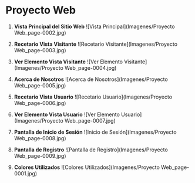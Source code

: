 # Proyecto Web

1. **Vista Principal del Sitio Web**
   ![Vista Principal](Imagenes/Proyecto Web_page-0002.jpg)

2. **Recetario Vista Visitante**
   ![Recetario Visitante](Imagenes/Proyecto Web_page-0003.jpg)
3. **Ver Elemento Vista Visitante**
   ![Ver Elemento Visitante](Imagenes/Proyecto Web_page-0004.jpg)

4. **Acerca de Nosotros**
   ![Acerca de Nosotros](Imagenes/Proyecto Web_page-0005.jpg)

5. **Recetario Vista Usuario**
   ![Recetario Usuario](Imagenes/Proyecto Web_page-0006.jpg)

6. **Ver Elemento Vista Usuario**
   ![Ver Elemento Usuario](Imagenes/Proyecto Web_page-0007.jpg)

7. **Pantalla de Inicio de Sesión**
   ![Inicio de Sesión](Imagenes/Proyecto Web_page-0008.jpg)

8. **Pantalla de Registro**
   ![Pantalla de Registro](Imagenes/Proyecto Web_page-0009.jpg)

9. **Colores Utilizados**
   ![Colores Utilizados](Imagenes/Proyecto Web_page-0001.jpg)

